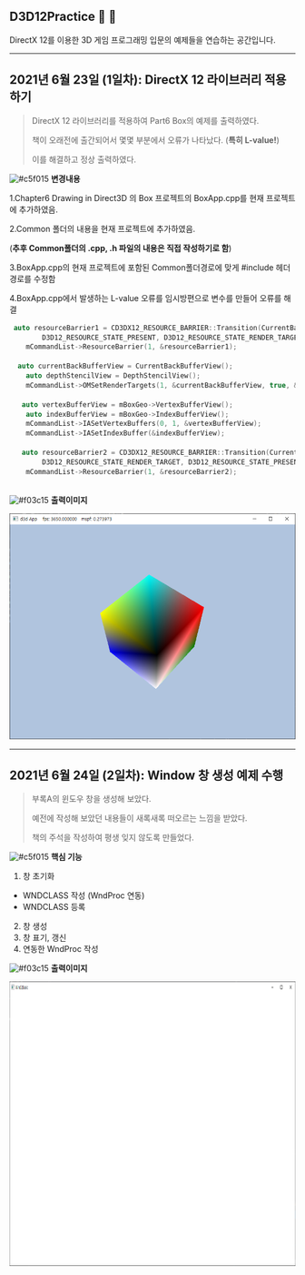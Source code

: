 ## D3D12Practice :rocket: :metal: 
DirectX 12를 이용한 3D 게임 프로그래밍 입문의 예제들을 연습하는 공간입니다.

--------------------------------------------------------------------------------
## 2021년 6월 23일 (1일차): DirectX 12 라이브러리 적용하기


> DirectX 12 라이브러리를 적용하여 Part6 Box의 예제를 출력하였다. 
> 
> 책이 오래전에 출간되어서 몇몇 부분에서 오류가 나타났다. (**특히 L-value!**) 
> 
> 이를 해결하고 정상 출력하였다. 


![#c5f015](https://via.placeholder.com/15/c5f015/000000?text=+) **변경내용** 

1.Chapter6 Drawing in Direct3D 의 Box 프로젝트의 BoxApp.cpp를 현재 프로젝트에 추가하였음. 

2.Common 폴더의 내용을 현재 프로젝트에 추가하였음. 

(**추후 Common폴더의 .cpp, .h 파일의 내용은 직접 작성하기로 함**) 

3.BoxApp.cpp의 현재 프로젝트에 포함된 Common폴더경로에 맞게 #include 헤더경로를 수정함 

4.BoxApp.cpp에서 발생하는 L-value 오류를 임시방편으로 변수를 만들어 오류를 해결 

```c++ 
 auto resourceBarrier1 = CD3DX12_RESOURCE_BARRIER::Transition(CurrentBackBuffer(), 
        D3D12_RESOURCE_STATE_PRESENT, D3D12_RESOURCE_STATE_RENDER_TARGET); 
	mCommandList->ResourceBarrier(1, &resourceBarrier1); 
  
  auto currentBackBufferView = CurrentBackBufferView(); 
    auto depthStencilView = DepthStencilView(); 
	mCommandList->OMSetRenderTargets(1, &currentBackBufferView, true, &depthStencilView); 
  
   auto vertexBufferView = mBoxGeo->VertexBufferView(); 
    auto indexBufferView = mBoxGeo->IndexBufferView(); 
	mCommandList->IASetVertexBuffers(0, 1, &vertexBufferView); 
	mCommandList->IASetIndexBuffer(&indexBufferView); 

   auto resourceBarrier2 = CD3DX12_RESOURCE_BARRIER::Transition(CurrentBackBuffer(), 
        D3D12_RESOURCE_STATE_RENDER_TARGET, D3D12_RESOURCE_STATE_PRESENT); 
	mCommandList->ResourceBarrier(1, &resourceBarrier2); 
  
```

![#f03c15](https://via.placeholder.com/15/f03c15/000000?text=+)  **출력이미지** 

<img src="OutputImage/directx12_2021_6_23_output1.PNG"> 

--------------------------------------------------------------------------------
## 2021년 6월 24일 (2일차): Window 창 생성 예제 수행

> 부록A의 윈도우 창을 생성해 보았다.
>
> 예전에 작성해 보았던 내용들이 새록새록 떠오르는 느낌을 받았다.
> 
> 책의 주석을 작성하여 평생 잊지 않도록 만들었다.

![#c5f015](https://via.placeholder.com/15/c5f015/000000?text=+) **핵심 기능**
1. 창 초기화
 * WNDCLASS 작성 (WndProc 연동)
 * WNDCLASS 등록
2. 창 생성
3. 창 표기, 갱신
4. 연동한 WndProc 작성


![#f03c15](https://via.placeholder.com/15/f03c15/000000?text=+)  **출력이미지** 

<img src="OutputImage/directx12_2021_6_24_output1.PNG" width ="1000" height = "500"> 
